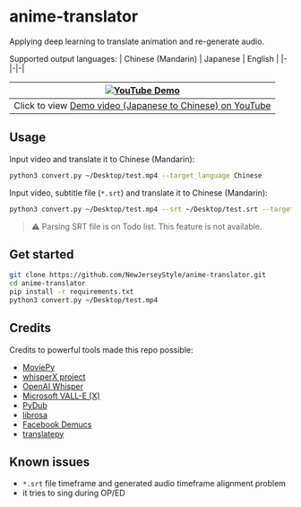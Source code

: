 # anime-translator
Applying deep learning to translate animation and re-generate audio.

Supported output languages:
| Chinese (Mandarin) | Japanese | English |
|-|-|-|

|[![YouTube Demo](https://img.youtube.com/vi/Rl5Z85zWLgk/0.jpg)](https://youtu.be/Rl5Z85zWLgk)|
|-|
|Click to view [Demo video (Japanese to Chinese) on YouTube](https://youtu.be/Rl5Z85zWLgk)|

## Usage
Input video and translate it to Chinese (Mandarin):
```bash
python3 convert.py ~/Desktop/test.mp4 --target_language Chinese
```

Input video, subtitle file (`*.srt`) and translate it to Chinese (Mandarin):
```bash
python3 convert.py ~/Desktop/test.mp4 --srt ~/Desktop/test.srt --target_language Chinese
```
> ⚠️ Parsing SRT file is on Todo list. This feature is not available.

## Get started
```bash
git clone https://github.com/NewJerseyStyle/anime-translator.git
cd anime-translator
pip install -r requirements.txt
python3 convert.py ~/Desktop/test.mp4
```

## Credits
Credits to powerful tools made this repo possible:
- [MoviePy](https://github.com/Zulko/moviepy)
- [whisperX project](https://github.com/m-bain/whisperX)
- [OpenAI Whisper](https://github.com/openai/whisper)
- [Microsoft VALL-E (X)](https://github.com/Plachtaa/VALL-E-X)
- [PyDub](https://github.com/jiaaro/pydub)
- [librosa](https://github.com/librosa/librosa)
- [Facebook Demucs](https://github.com/facebookresearch/demucs)
- [translatepy](https://github.com/Animenosekai/translate)

## Known issues
- `*.srt` file timeframe and generated audio timeframe alignment problem
- it tries to sing during OP/ED
